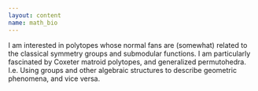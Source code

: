 ```yaml
---
layout: content
name: math_bio
---
```


I am interested in polytopes whose normal fans are (somewhat) related to the classical symmetry groups and submodular functions.  I am particularly fascinated by Coxeter matroid polytopes, and generalized permutohedra.  I.e. Using groups and other algebraic structures to describe geometric phenomena, and vice versa. 